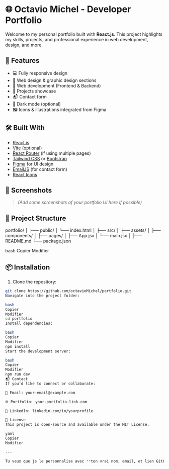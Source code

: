 # 🌐 Octavio Michel - Developer Portfolio

Welcome to my personal portfolio built with **React.js**. This project highlights my skills, projects, and professional experience in web development, design, and more.

## 🚀 Features

- 💻 Fully responsive design
- 🎨 Web design & graphic design sections
- 🔧 Web development (Frontend & Backend)
- 📁 Projects showcase
- 📬 Contact form
- 🌙 Dark mode (optional)
- 🖼️ Icons & illustrations integrated from Figma

## 🛠️ Built With

- [React.js](https://reactjs.org/)
- [Vite](https://vitejs.dev/) (optional)
- [React Router](https://reactrouter.com/) (if using multiple pages)
- [Tailwind CSS](https://tailwindcss.com/) or [Bootstrap](https://getbootstrap.com/)
- [Figma](https://figma.com/) for UI design
- [EmailJS](https://www.emailjs.com/) (for contact form)
- [React Icons](https://react-icons.github.io/react-icons/)

## 📸 Screenshots

> *(Add some screenshots of your portfolio UI here if possible)*

## 📂 Project Structure

portfolio/
│
├── public/
│ └── index.html
│
├── src/
│ ├── assets/
│ ├── components/
│ ├── pages/
│ ├── App.jsx
│ └── main.jsx
│
├── README.md
└── package.json

bash
Copier
Modifier

## 📦 Installation

1. Clone the repository:

```bash
git clone https://github.com/octavioMichel/portfolio.git
Navigate into the project folder:

bash
Copier
Modifier
cd portfolio
Install dependencies:

bash
Copier
Modifier
npm install
Start the development server:

bash
Copier
Modifier
npm run dev
📬 Contact
If you’d like to connect or collaborate:

📧 Email: your-email@example.com

🌐 Portfolio: your-portfolio-link.com

💼 LinkedIn: linkedin.com/in/yourprofile

📄 License
This project is open-source and available under the MIT License.

yaml
Copier
Modifier

---

Tu veux que je le personnalise avec **ton vrai nom, email, et lien GitHub** ?